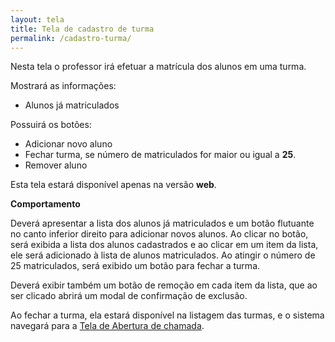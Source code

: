 ```yaml
---
layout: tela
title: Tela de cadastro de turma
permalink: /cadastro-turma/
---
```


Nesta tela o professor irá efetuar a matrícula dos alunos em uma turma.

Mostrará as informações:

* Alunos já matriculados

Possuirá os botões:

* Adicionar novo aluno
* Fechar turma, se número de matriculados for maior ou igual a **25**.
* Remover aluno

Esta tela estará disponível apenas na versão **web**.

**Comportamento**

 Deverá apresentar a lista dos alunos já matriculados e um botão flutuante no canto inferior direito para adicionar novos alunos. Ao clicar no botão, será exibida a lista dos alunos cadastrados e ao clicar em um item da lista, ele será adicionado à lista de alunos matriculados. Ao atingir o número de 25 matriculados, será exibido um botão para fechar a turma.

 Deverá exibir também um botão de remoção em cada item da lista, que ao ser clicado abrirá um modal de confirmação de exclusão.

 Ao fechar a turma, ela estará disponível na listagem das turmas, e o sistema navegará para a [Tela de Abertura de chamada](/einstein/abertura-chamada "Tela de Abertura de chamada").
